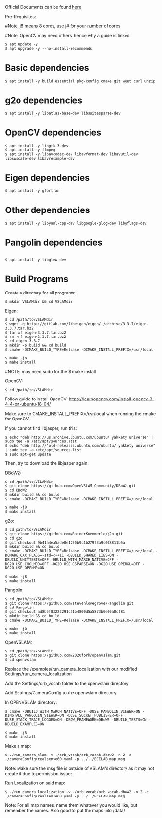 Official Documents can be found [here](https://openvslam-community.readthedocs.io/_/downloads/en/latest/pdf/)

Pre-Requisites:

#Note: j8 means 8 cores, use j# for your number of cores

#Note: OpenCV may need others, hence why a guide is linked

```
$ apt update -y
$ apt upgrade -y --no-install-recommends
```

# Basic dependencies
```$ apt install -y build-essential pkg-config cmake git wget curl unzip```

# g2o dependencies
```$ apt install -y libatlas-base-dev libsuitesparse-dev```

# OpenCV dependencies
```
$ apt install -y libgtk-3-dev
$ apt install -y ffmpeg
$ apt install -y libavcodec-dev libavformat-dev libavutil-dev libswscale-dev libavresample-dev
```

# Eigen dependencies
```$ apt install -y gfortran```

# Other dependencies
```$ apt install -y libyaml-cpp-dev libgoogle-glog-dev libgflags-dev```

# Pangolin dependencies
```

$ apt install -y libglew-dev
```

# Build Programs

Create a directory for all programs:

```
$ mkdir VSLAMdir && cd VSLAMdir
```
Eigen: 
```
$ cd /path/to/VSLAMdir
$ wget -q https://gitlab.com/libeigen/eigen/-/archive/3.3.7/eigen-3.3.7.tar.bz2
$ tar xf eigen-3.3.7.tar.bz2
$ rm -rf eigen-3.3.7.tar.bz2
$ cd eigen-3.3.7
$ mkdir -p build && cd build
$ cmake -DCMAKE_BUILD_TYPE=Release -DCMAKE_INSTALL_PREFIX=/usr/local

$ make -j8
$ make install 
```
#NOTE: may need sudo for the $ make install

OpenCV:
```
$ cd /path/to/VSLAMdir
```
Follow guide to install OpenCV: https://learnopencv.com/install-opencv-3-4-4-on-ubuntu-18-04/ 

Make sure to CMAKE_INSTALL_PREFIX=/usr/local when running the cmake for OpenCV.

If you cannot find libjasper, run this:
```
$ echo "deb http://us.archive.ubuntu.com/ubuntu/ yakkety universe" | sudo tee -a /etc/apt/sources.list
$ echo "deb http://'old-releases.ubuntu.com/ubuntu/ yakkety universe" | sudo tee -a /etc/apt/sources.list
$ sudo apt-get update
```
Then, try to download the libjasper again. 

DBoW2:
```
$ cd /path/to/VSLAMdir
$ git clone https://github.com/OpenVSLAM-Community/DBoW2.git
$ cd DBoW2
$ mkdir build && cd build
$ cmake -DCMAKE_BUILD_TYPE=Release -DCMAKE_INSTALL_PREFIX=/usr/local 

$ make -j8
$ make install
```
g2o:
```
$ cd path/to/VSLAMdir
$ git clone https://github.com/RainerKuemmerle/g2o.git
$ cd g2o
$ git checkout 9b41a4ea5ade8e1250b9c1b279f3a9c098811b5a
$ mkdir build && cd build
$ cmake -DCMAKE_BUILD_TYPE=Release -DCMAKE_INSTALL_PREFIX=/usr/local -DCMAKE_CXX_FLAGS=-std=c++11 -DBUILD_SHARED_LIBS=ON -DBUILD_UNITTESTS=OFF -DBUILD_WITH_MARCH_NATIVE=OFF -DG2O_USE_CHOLMOD=OFF -DG2O_USE_CSPARSE=ON -DG2O_USE_OPENGL=OFF -DG2O_USE_OPENMP=ON 

$ make -j8
$ make install
```

Pangolin:
```
$ cd /path/to/VSLAMdir
$ git clone https://github.com/stevenlovegrove/Pangolin.git
$ cd Pangolin
$ git checkout ad8b5f83222291c51b4800d5a5873b0e90a0cf81
$ mkdir build && cd build
$ cmake -DCMAKE_BUILD_TYPE=Release -DCMAKE_INSTALL_PREFIX=/usr/local 

$ make -j8
$ make install
```
OpenVSLAM:
```
$ cd /path/to/VSLAMdir
$ git clone https://github.com/2020fork/openvslam.git
$ cd openvslam
```
Replace the /examples/run_camera_localization with our modified Settings/run_camera_localization

Add the Settings/orb_vocab folder to the openvslam directory

Add Settings/CameraConfig to the openvslam directory

In OPENVSLAM directory:
```
$ cmake -DBUILD_WITH_MARCH_NATIVE=OFF -DUSE_PANGOLIN_VIEWER=ON -DINSTALL_PANGOLIN_VIEWER=ON -DUSE_SOCKET_PUBLISHER=OFF -DUSE_STACK_TRACE_LOGGER=ON -DBOW_FRAMEWORK=DBoW2 -DBUILD_TESTS=ON -DBUILD_EXAMPLES=ON

$ make -j8
$ make install
```
Make a map: 
```
$ ./run_camera_slam -v ./orb_vocab/orb_vocab.dbow2 -n 2 -c ./cameraConfig/realsense60.yaml -p ../../ECELAB_map.msg
```
Note: Make sure the msg file is outside of VSLAM's directory as it may not create it due to permission issues

Run Localization on said map:
```
$ ./run_camera_localization -v ./orb_vocab/orb_vocab.dbow2 -n 2 -c ./cameraConfig/realsense60.yaml -p ../../ECELAB_map.msg
```

Note: For all map names, name them whatever you would like, but remember the names. Also good to put the maps into /data/

